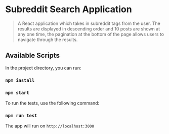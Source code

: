 # Subreddit Search Application

> A React application which takes in subreddit tags from the user. The results are displayed in descending order and 10 posts are shown at any one time, the pagination at the bottom of the page allows users to navigate through the results.

## Available Scripts

In the project directory, you can run:

### `npm install`

### `npm start`

To run the tests, use the following command:

### `npm run test`

The app will run on `http://localhost:3000`